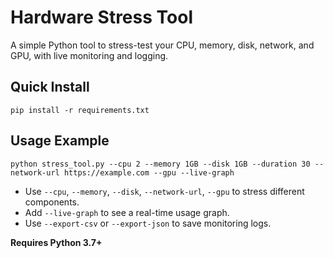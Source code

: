 # Hardware Stress Tool

A simple Python tool to stress-test your CPU, memory, disk, network, and GPU, with live monitoring and logging.

## Quick Install
```
pip install -r requirements.txt
```

## Usage Example
```
python stress_tool.py --cpu 2 --memory 1GB --disk 1GB --duration 30 --network-url https://example.com --gpu --live-graph
```

- Use `--cpu`, `--memory`, `--disk`, `--network-url`, `--gpu` to stress different components.
- Add `--live-graph` to see a real-time usage graph.
- Use `--export-csv` or `--export-json` to save monitoring logs.

**Requires Python 3.7+** 